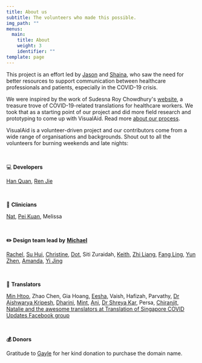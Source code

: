 ```yaml
---
title: About us
subtitle: The volunteers who made this possible.
img_path: ""
menus:
  main:
    title: About
    weight: 3
    identifier: ""
template: page
---
```

This project is an effort led by <a href="https://jasonleow.carrd.co/" target="_blank" rel="noopener">Jason</a>[](https://jasonleow.carrd.co/) and [](https://sg.linkedin.com/in/shainatan-service-ux-design)<a href="https://www.linkedin.com/in/shainatan-service-ux-design/" target="_blank" rel="noopener">Shaina</a>, who saw the need for better resources to support communication between healthcare professionals and patients, especially in the COVID-19 crisis.  

We were inspired by the work of Sudesna Roy Chowdhury's <a href="https://sudesnaroychowdhury.wixsite.com/covid" target="_blank" rel="noopener">website</a>, a treasure trove of COVID-19-related translations for healthcare workers. We took that as a starting point of our project and did more field research and prototyping to come up with VisualAid. Read more [about our process](https://visualaid.sg/about-our-process).

VisualAid is a volunteer-driven project and our contributors come from a wide range of organisations and backgrounds. Shout out to all the volunteers for burning weekends and late nights:

<br/>

💻 **Developers** 

[](https://www.linkedin.com/in/han-quan-lim-0ab109178/)<a href="https://www.linkedin.com/in/han-quan-lim-0ab109178/" target="_blank" rel="noopener">Han Quan</a>, [](https://www.linkedin.com/in/ren-jie-teo-343480140/)<a href="https://www.linkedin.com/in/ren-jie-teo-343480140/" target="_blank" rel="noopener">Ren Jie</a>

<br/>

🏥 **Clinicians**

<a href="https://www.linkedin.com/in/natliew/" target="_blank" rel="noopener">Nat</a>, <a href="https://www.instagram.com/lil_mem0ries/?igshid=6d1ayewmyip9" target="_blank" rel="noopener">Pei Kuan</a>, Melissa

<br/>

**✏️ Design team lead by** <a href="https://www.behance.net/michaelhuyouren" target="_blank" rel="noopener">**Michael**</a>

<a href="https://rachelchong.cargo.site/" target="_blank" rel="noopener">Rachel</a>, <a href="http://heesuhui.com" target="_blank" rel="noopener">Su Hui</a>, <a href="https://instagram.com/christine.neo" target="_blank" rel="noopener">Christine</a>, <a href="https://launshae.com/" target="_blank" rel="noopener">Dot</a>, Siti Zuraidah, <a href="https://www.linkedin.com/in/keithwongz/" target="_blank" rel="noopener">Keith</a>, <a href="https://www.linkedin.com/in/czhiliang/" target="_blank" rel="noopener">Zhi Liang</a>, <a href="https://www.linkedin.com/in/kok-fangling/" target="_blank" rel="noopener">Fang Ling</a>, <a href="https://www.linkedin.com/in/yun-zhen-choy-93a8837a/?originalSubdomain=sg" target="_blank" rel="noopener">Yun Zhen</a>, <a href="https://www.linkedin.com/in/amandarielle/?originalSubdomain=sg" target="_blank" rel="noopener">Amanda</a>, <a href="https://www.linkedin.com/in/yijingchoy/?originalSubdomain=sg" target="_blank" rel="noopener">Yi Jing</a>

<br/>

💬 **Translators**

<a href="https://www.linkedin.com/in/minhtoo/" target="_blank" rel="noopener">Min Htoo</a>, Zhao Chen, Gia Hoang, <a href="https://twitter.com/eeshashahSGP" target="_blank" rel="noopener">Eesha</a>, Vaish, Hafizah, Parvathy, <a href="https://www.linkedin.com/in/aishwarya-kripesh-83284014a/" target="_blank" rel="noopener">Dr Aishwarya Kripesh</a>, <a href="https://www.facebook.com/dharini.rajangam" target="_blank" rel="noopener">Dharini</a>, <a href="https://www.linkedin.com/in/mint-kovavisarach" target="_blank" rel="noopener">Mint</a>, <a href="https://adhikary.net/" target="_blank" rel="noopener">Ani</a>, <a href="https://www.linkedin.com/in/shreyakar/" target="_blank" rel="noopener">Dr Shreya Kar</a>, Persa, [](https://www.facebook.com/sgtranslationcovid/)<a href="https://www.facebook.com/sgtranslationcovid/" target="_blank" rel="noopener">Chiranjit, Natalie and the awesome translators at Translation of Singapore COVID Updates Facebook group</a>

<br/>

**💰 Donors**

Gratitude to [](https://sg.linkedin.com/in/gaylegoh)<a href="https://www.linkedin.com/in/gaylegoh/" target="_blank" rel="noopener">Gayle</a> for her kind donation to purchase the domain name.